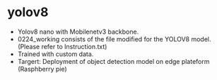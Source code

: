 # yolov8
- Yolov8 nano with Mobilenetv3 backbone.
- 0224_working consists of the file modified for the YOLOV8 model. (Please refer to Instruction.txt)
- Trained with custom data.
- Targert: Deployment of object detection model on edge plateform (Rasphberry pie)
